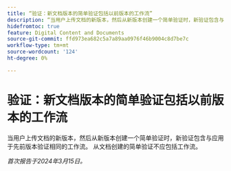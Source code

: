 ```yaml
---
title: “验证：新文档版本的简单验证包括以前版本的工作流”
description: “当用户上传文档的新版本，然后从新版本创建一个简单验证时，新验证包含与应用于先前版本验证相同的工作流。 从文档创建的简单验证不应包括工作流。”
hidefromtoc: true
feature: Digital Content and Documents
source-git-commit: ffd973ea682c5a7a89aa0976f46b9004c8d7be7c
workflow-type: tm+mt
source-wordcount: '124'
ht-degree: 0%

---
```



# 验证：新文档版本的简单验证包括以前版本的工作流

当用户上传文档的新版本，然后从新版本创建一个简单验证时，新验证包含与应用于先前版本验证相同的工作流。 从文档创建的简单验证不应包括工作流。

_首次报告于2024年3月15日。_
